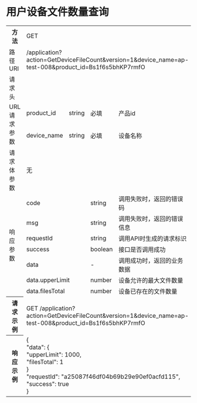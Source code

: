 # 用户设备文件数量查询

<table>
<tr><th>方法</th><td colspan="4">GET</th></tr>
<tr><td>路径URI</td><td colspan="4">/application?action=GetDeviceFileCount&version=1&device_name=ap-test-008&product_id=Bs1f6s5bhKP7rmfO</td></tr>
<tr><td>请求头</td><td colspan="4"></td></tr>

<tr><td rowspan="2">URL请求参数</td><td>product_id</td><td>string</td><td>必填</td><td>产品id </td></td>
<tr><td>device_name</td><td>string</td><td>必填</td><td>设备名称</td></tr>
<tr><td>请求体参数</td><td colspan="4">无</td></tr>

<tr><td rowspan="7">响应参数</td><td colspan="2">code</td><td>string</td><td>调用失败时，返回的错误码</td></tr>
<tr><td colspan="2">msg</td><td>string</td><td>调用失败时，返回的错误信息</td></tr>
<tr><td colspan="2">requestId</td><td>string</td><td>调用API时生成的请求标识</td></tr>
<tr><td colspan="2">success</td><td>boolean</td><td>接口是否调用成功</td></tr>
<tr><td colspan="2">data</td><td>-</td><td>调用成功时，返回的业务数据</td></tr>
<tr><td colspan="2">data.upperLimit</td><td>number</td><td>设备允许的最大文件数量</td></tr>
<tr><td colspan="2">data.filesTotal</td><td>number</td><td>设备已存在的文件数量</td></tr>

<tr><th>请求示例</th><td colspan="4">GET /application?action=GetDeviceFileCount&version=1&device_name=ap-test-008&product_id=Bs1f6s5bhKP7rmfO </th></tr>
</th></tr>
<tr><th>响应示例</th><td colspan="4">
{<br>
    "data": { <br>
        "upperLimit": 1000,<br>
        "filesTotal": 1<br>
    } <br>
    "requestId": "a25087f46df04b69b29e90ef0acfd115",<br> 
    "success": true<br>
}<br>
</th></tr>
</table>